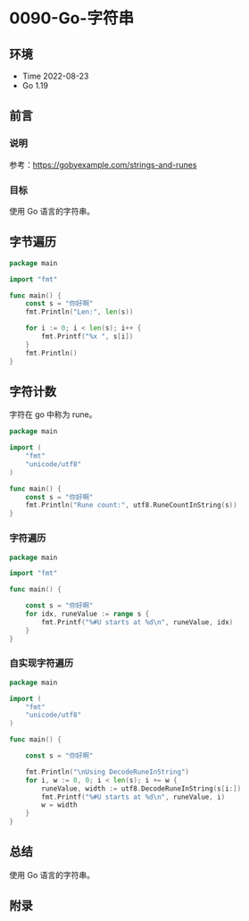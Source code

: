 # 0090-Go-字符串

## 环境

- Time 2022-08-23
- Go 1.19

## 前言

### 说明

参考：<https://gobyexample.com/strings-and-runes>

### 目标

使用 Go 语言的字符串。

## 字节遍历

```go
package main

import "fmt"

func main() {
    const s = "你好啊"
    fmt.Println("Len:", len(s))

    for i := 0; i < len(s); i++ {
        fmt.Printf("%x ", s[i])
    }
    fmt.Println()
}
```

## 字符计数

字符在 go 中称为 rune。

```go
package main

import (
    "fmt"
    "unicode/utf8"
)

func main() {
    const s = "你好啊"
    fmt.Println("Rune count:", utf8.RuneCountInString(s))
}
```

### 字符遍历

```go
package main

import "fmt"

func main() {

    const s = "你好啊"
    for idx, runeValue := range s {
        fmt.Printf("%#U starts at %d\n", runeValue, idx)
    }
}
```

### 自实现字符遍历

```go
package main

import (
    "fmt"
    "unicode/utf8"
)

func main() {

    const s = "你好啊"

    fmt.Println("\nUsing DecodeRuneInString")
    for i, w := 0, 0; i < len(s); i += w {
        runeValue, width := utf8.DecodeRuneInString(s[i:])
        fmt.Printf("%#U starts at %d\n", runeValue, i)
        w = width
    }
}
```

## 总结

使用 Go 语言的字符串。

## 附录
